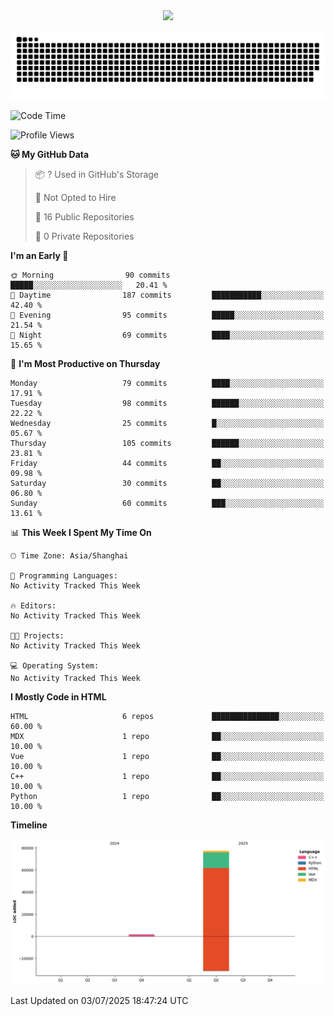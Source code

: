 <div id="header" align="center">
  <img src="https://media.giphy.com/media/du3J3cXyzhj75IOgvA/giphy.gif" width="120"/>
</div>



![](https://raw.githubusercontent.com/iocion/iocion/refs/heads/output/github-contribution-grid-snake.svg)


<!--START_SECTION:waka-->
![Code Time](http://img.shields.io/badge/Code%20Time-6%20hrs%2045%20mins-blue)

![Profile Views](http://img.shields.io/badge/Profile%20Views-78-blue)

**🐱 My GitHub Data** 

> 📦 ? Used in GitHub's Storage 
 > 
> 🚫 Not Opted to Hire
 > 
> 📜 16 Public Repositories 
 > 
> 🔑 0 Private Repositories 
 > 
**I'm an Early 🐤** 

```text
🌞 Morning                90 commits          █████░░░░░░░░░░░░░░░░░░░░   20.41 % 
🌆 Daytime                187 commits         ███████████░░░░░░░░░░░░░░   42.40 % 
🌃 Evening                95 commits          █████░░░░░░░░░░░░░░░░░░░░   21.54 % 
🌙 Night                  69 commits          ████░░░░░░░░░░░░░░░░░░░░░   15.65 % 
```
📅 **I'm Most Productive on Thursday** 

```text
Monday                   79 commits          ████░░░░░░░░░░░░░░░░░░░░░   17.91 % 
Tuesday                  98 commits          ██████░░░░░░░░░░░░░░░░░░░   22.22 % 
Wednesday                25 commits          █░░░░░░░░░░░░░░░░░░░░░░░░   05.67 % 
Thursday                 105 commits         ██████░░░░░░░░░░░░░░░░░░░   23.81 % 
Friday                   44 commits          ██░░░░░░░░░░░░░░░░░░░░░░░   09.98 % 
Saturday                 30 commits          ██░░░░░░░░░░░░░░░░░░░░░░░   06.80 % 
Sunday                   60 commits          ███░░░░░░░░░░░░░░░░░░░░░░   13.61 % 
```


📊 **This Week I Spent My Time On** 

```text
🕑︎ Time Zone: Asia/Shanghai

💬 Programming Languages: 
No Activity Tracked This Week

🔥 Editors: 
No Activity Tracked This Week

🐱‍💻 Projects: 
No Activity Tracked This Week

💻 Operating System: 
No Activity Tracked This Week
```

**I Mostly Code in HTML** 

```text
HTML                     6 repos             ███████████████░░░░░░░░░░   60.00 % 
MDX                      1 repo              ██░░░░░░░░░░░░░░░░░░░░░░░   10.00 % 
Vue                      1 repo              ██░░░░░░░░░░░░░░░░░░░░░░░   10.00 % 
C++                      1 repo              ██░░░░░░░░░░░░░░░░░░░░░░░   10.00 % 
Python                   1 repo              ██░░░░░░░░░░░░░░░░░░░░░░░   10.00 % 
```



**Timeline**

![Lines of Code chart](https://raw.githubusercontent.com/iocion/iocion/main/assets/bar_graph.png)


 Last Updated on 03/07/2025 18:47:24 UTC
<!--END_SECTION:waka-->
